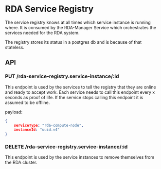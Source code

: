# RDA Service Registry

The service registry knows at all times which service instance is running where.
It is consumed by the RDA-Manager Service which orchestrates the services needed
for the RDA system.

The registry stores its status in a postgres db and is because of that stateless.

## API

### PUT /rda-service-registry.service-instance/:id

This endpoint is used by the services to tell the registry that they are online 
and ready to accept work. Each service needs to call this endpoint every x seconds 
as proof of life. If the service stops calling this endpoint it is assumed to be 
offline.

payload:

```json
{
    serviceType: "rda-compute-node",
    instanceId: "uuid.v4"
}
```


### DELETE /rda-service-registry.service-instance/:id

This endpoint is used by the service instances to remove themselves from the RDA
cluster.


